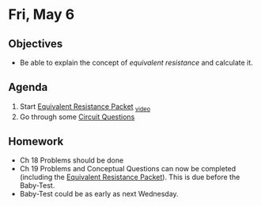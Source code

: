 Fri, May 6
=========      
  
Objectives    
------------    
- Be able to explain the concept of *equivalent resistance* and calculate it.
   
Agenda      
---------      
1. Start [Equivalent Resistance Packet][packet] <sub>[video](https://avon.schoology.com/course/5138386920/materials/gp/5928298560)</sub>
2. Go through some [Circuit Questions](https://avon.schoology.com/page/5926588268)

  
Homework    
-------------      
  
- Ch 18 Problems should be done
- Ch 19 Problems and Conceptual Questions can now be completed (including the [Equivalent Resistance Packet][packet]).  This is due before the Baby-Test.
- Baby-Test could be as early as next Wednesday.

[packet]: https://avon.schoology.com/assignment/5527388404/
<!--stackedit_data:
eyJoaXN0b3J5IjpbLTE3NzkwMjU5NjAsMjEyNTk3NzY3NCwxMz
Q2MDUzNjI1LC02OTk1MDg3MjYsMTg1NTA2ODE1MiwtMTExNTAw
MjQ3MiwtMTczOTEwNzIzOSwtNDAwMDk4ODksNTE4ODYzNzkxLD
EyMzI5ODA5MDgsLTE3NTQ3MTMxODEsMTc0NDk2MDU1MSwyMDIz
NTQ4NzM1LC0xNDQyNzk0MjcxLC0zMzI1OTQxMTUsLTYyNTYzNz
c2NSwyMjAzNjUwNTAsMTAyMzc2ODMyMSwtMTg5MjAwNTE4Nyw5
MzQ0NDA2OTJdfQ==
-->